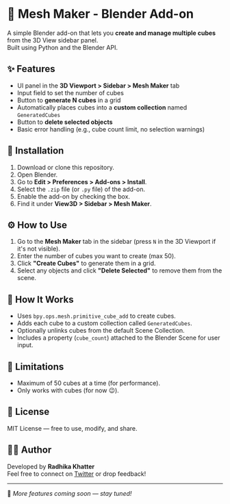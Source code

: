 # 🧊 Mesh Maker - Blender Add-on

A simple Blender add-on that lets you **create and manage multiple cubes** from the 3D View sidebar panel.  
Built using Python and the Blender API.

## ✨ Features

- UI panel in the **3D Viewport > Sidebar > Mesh Maker** tab
- Input field to set the number of cubes
- Button to **generate N cubes** in a grid
- Automatically places cubes into a **custom collection** named `GeneratedCubes`
- Button to **delete selected objects**
- Basic error handling (e.g., cube count limit, no selection warnings)

## 📂 Installation

1. Download or clone this repository.
2. Open Blender.
3. Go to **Edit > Preferences > Add-ons > Install**.
4. Select the `.zip` file (or `.py` file) of the add-on.
5. Enable the add-on by checking the box.
6. Find it under **View3D > Sidebar > Mesh Maker**.

## ⚙️ How to Use

1. Go to the **Mesh Maker** tab in the sidebar (press `N` in the 3D Viewport if it's not visible).
2. Enter the number of cubes you want to create (max 50).
3. Click **"Create Cubes"** to generate them in a grid.
4. Select any objects and click **"Delete Selected"** to remove them from the scene.

## 🧠 How It Works

- Uses `bpy.ops.mesh.primitive_cube_add` to create cubes.
- Adds each cube to a custom collection called `GeneratedCubes`.
- Optionally unlinks cubes from the default Scene Collection.
- Includes a property (`cube_count`) attached to the Blender Scene for user input.

## 🚫 Limitations

- Maximum of 50 cubes at a time (for performance).
- Only works with cubes (for now 😉).

## 📜 License

MIT License — free to use, modify, and share.

## 🙋‍♀️ Author

Developed by **Radhika Khatter**  
Feel free to connect on [Twitter](https://twitter.com/) or drop feedback!

---

🧪 *More features coming soon — stay tuned!*

